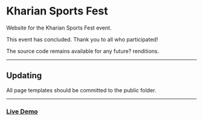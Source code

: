 # Kharian Sports Fest

Website for the Kharian Sports Fest event.

This event has concluded. Thank you to all who participated!

The source code remains available for any future? renditions.

---

## Updating

All page templates should be committed to the public folder.

---

### [Live Demo](https://www.khariansportsfest.web.app)
